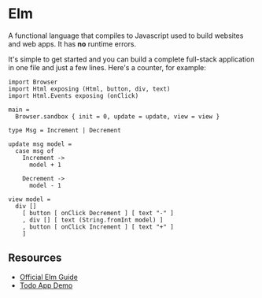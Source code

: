 # Elm

A functional language that compiles to Javascript used to build websites and web apps. It has **no** runtime errors.

It's simple to get started and you can build a complete full-stack application in one file and just a few lines. Here's a counter, for example:

```text
import Browser
import Html exposing (Html, button, div, text)
import Html.Events exposing (onClick)

main =
  Browser.sandbox { init = 0, update = update, view = view }

type Msg = Increment | Decrement

update msg model =
  case msg of
    Increment ->
      model + 1

    Decrement ->
      model - 1

view model =
  div []
    [ button [ onClick Decrement ] [ text "-" ]
    , div [] [ text (String.fromInt model) ]
    , button [ onClick Increment ] [ text "+" ]
    ]
```

## Resources

* [Official Elm Guide](https://guide.elm-lang.org)
* [Todo App Demo](https://evancz.github.io/elm-todomvc/#/)

